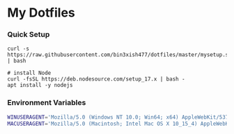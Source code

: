 # My Dotfiles

### Quick Setup

```
curl -s https://raw.githubusercontent.com/bin3xish477/dotfiles/master/mysetup.sh | bash

# install Node
curl -fsSL https://deb.nodesource.com/setup_17.x | bash -
apt install -y nodejs
```

### Environment Variables

```bash
WINUSERAGENT='Mozilla/5.0 (Windows NT 10.0; Win64; x64) AppleWebKit/537.36 (KHTML, like Gecko) Chrome/70.0.3538.77 Safari/537.36'
MACUSERAGENT='Mozilla/5.0 (Macintosh; Intel Mac OS X 10_15_4) AppleWebKit/537.36 (KHTML, like Gecko) Chrome/80.0.3987.149 Safari/537.36'
```
